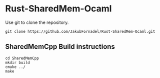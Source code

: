 # Rust-SharedMem-Ocaml
Use git to clone the repository. 
```Shell 
git clone https://github.com/JakubFornadel/Rust-SharedMem-Ocaml.git 
```

## SharedMemCpp Build instructions
```Shell 
cd SharedMemCpp
mkdir build
cmake ../
make
```
